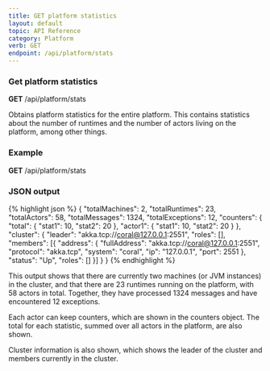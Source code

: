 ```yaml
---
title: GET platform statistics
layout: default
topic: API Reference
category: Platform
verb: GET
endpoint: /api/platform/stats
---
```

<!--
   Licensed to the Apache Software Foundation (ASF) under one or more
   contributor license agreements.  See the NOTICE file distributed with
   this work for additional information regarding copyright ownership.
   The ASF licenses this file to You under the Apache License, Version 2.0
   (the "License"); you may not use this file except in compliance with
   the License.  You may obtain a copy of the License at

       http://www.apache.org/licenses/LICENSE-2.0

   Unless required by applicable law or agreed to in writing, software
   distributed under the License is distributed on an "AS IS" BASIS,
   WITHOUT WARRANTIES OR CONDITIONS OF ANY KIND, either express or implied.
   See the License for the specific language governing permissions and
   limitations under the License.
-->

### Get platform statistics

<div class="alert alert-info" role="alert"><strong>GET</strong> /api/platform/stats</div>

Obtains platform statistics for the entire platform. This contains statistics about the number of runtimes and the number of actors living on the platform, among other things.

### Example

<div class="alert alert-info" role="alert"><strong>GET</strong> /api/platform/stats</div>

### JSON output

{% highlight json %}
{
  "totalMachines": 2,
  "totalRuntimes": 23,
  "totalActors": 58,
  "totalMessages": 1324,
  "totalExceptions": 12,
  "counters": {
    "total": {
      "stat1": 10,
      "stat2": 20
    }, "actor1": {
      "stat1": 10,
      "stat2": 20
    } 
  }, "cluster": {
    "leader": "akka.tcp://coral@127.0.0.1:2551",
    "roles": [],
    "members": [{
      "address": {
        "fullAddress": "akka.tcp://coral@127.0.0.1:2551",
        "protocol": "akka.tcp",
        "system": "coral",
        "ip": "127.0.0.1",
        "port": 2551
      }, "status": "Up",
      "roles": []
    }]
  }
}
{% endhighlight %}

This output shows that there are currently two machines (or JVM instances) in the cluster, and that there are 23 runtimes running on the platform, with 58 actors in total. Together, they have processed 1324 messages and have encountered 12 exceptions. 

Each actor can keep counters, which are shown in the counters object. The total for each statistic, summed over all actors in the platform, are also shown.

Cluster information is also shown, which shows the leader of the cluster and members currently in the cluster.